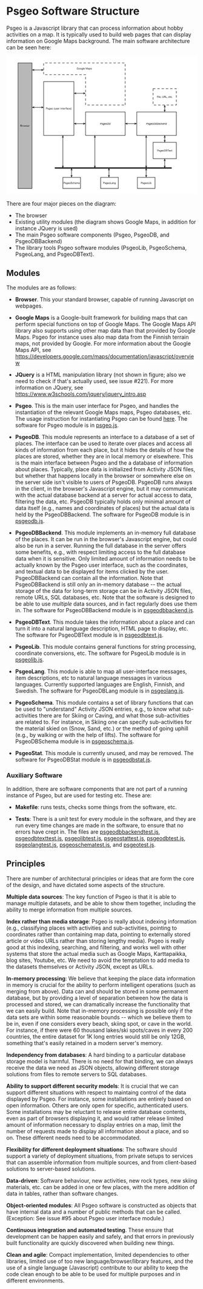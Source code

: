 # Psgeo Software Structure

Psgeo is a Javascript library that can process information about hobby activities on a  map. It is typically used to build web pages that can display information on Google Maps background. The main software architecture can be seen  here:

![architecture](https://github.com/jariarkko/psgeo/blob/master/doc/Diagrams-Architecture.jpg)

There are four major pieces on the diagram:

* The browser
* Existing utility modules (the diagram shows Google Maps, in addition for instance JQuery is used)
* The main Psgeo software components (Psgeo, PsgeoDB, and PsgeoDBBackend)
* The library tools Psgeo software modules (PsgeoLib, PsgeoSchema, PsgeoLang, and PsgeoDBText).

## Modules

The modules are as follows:

* **Browser**. This your standard browser, capable of running Javascript on webpages.

* **Google Maps** is a Google-built framework for building maps that can perform special functions on top of Google Maps. The Google Maps API library also supports using other map data than that provided by Google Maps. Psgeo for instance uses also map data from the Finnish terrain maps, not provided by Google. For more information about the Google Maps API, see https://developers.google.com/maps/documentation/javascript/overview

* **JQuery** is a HTML manipulation library (not shown in figure; also we need to check if that's actually used, see issue #221). For more information on JQuery, see https://www.w3schools.com/jquery/jquery_intro.asp

* **Psgeo**. This is the main user interface for Psgeo, and handles the instantiation of the relevant Google Maps maps, Psgeo databases, etc. The usage instruction for instantiating Psgeo can be found [here](https://github.com/jariarkko/psgeo/blob/master/doc/Psgeo-Intro.md). The software for Psgeo module is in [psgeo.js](https://github.com/jariarkko/psgeo/blob/master/lib/psgeo.js).

* **PsgeoDB**. This module represents an interface to a database of a set of places. The interface can be used to iterate over places and access all kinds of information from each place, but it hides the details of how the places are stored, whether they are in local memory or elsewhere. This is the main interface between Psgeo and the a database of information about places. Typically, place data is initialized from Activity JSON files, but whether that happens locally in the browser or somewhere else on the server side isn't visible to users of PsgeoDB. PsgeoDB runs always in the client, in the browser's Javascript engine, but it may communicate with the actual database backend at a server for actual access to data, filtering the data, etc. PsgeoDB typically holds only minimal amount of data itself (e.g., names and coordinates of places) but the actual data is held by the PsgeoDBBackend. The software for PsgeoDB module is in [psgeodb.js](https://github.com/jariarkko/psgeo/blob/master/lib/psgeodb.js).

* **PsgeoDBBackend**. This module implements an in-memory full database of the places. It can  be  run in the browser's Javascript engine, but could also be run in a server. Running the full database in the server offers some benefits, e.g., with respect limiting access to the full database data when it is sensitive. Only limited amount of information needs to be actually known by the Psgeo user interface, such as the coordinates, and textual data to be displayed for items clicked by the user. PsgeoDBBackend can contain all the information. Note that PsgeoDBBackend is still only an in-memory database -- the actual storage of the data for long-term storage can be in Activity JSON files, remote URLs, SQL databases, etc. Note that the software is designed to be able to use _multiple_ data sources, and in fact regularly does use them in. The software for PsgeoDBBackend module is in [psgeodbbackend.js](https://github.com/jariarkko/psgeo/blob/master/lib/psgeodbbackend.js).

* **PsgeoDBText**. This module takes the information about a place and can turn it into a natural language description, HTML page to display, etc. The software for PsgeoDBText module is in [psgeodbtext.js](https://github.com/jariarkko/psgeo/blob/master/lib/psgeodbtext.js).

* **PsgeoLib**. This module contains general functions for string processing, coordinate conversions, etc. The software for PsgeoLib module is in [psgeolib.js](https://github.com/jariarkko/psgeo/blob/master/lib/psgeolib.js).

* **PsgeoLang**. This module is able to map all user-interface messages, item descriptions, etc to natural language messages in various languages. Currently supported languages are English, Finnish, and Swedish. The software for PsgeoDBLang module is in [psgeolang.js](https://github.com/jariarkko/psgeo/blob/master/lib/psgeolang.js).

* **PsgeoSchema**. This module contains a set of library functions that can be used to "understand" Activity JSON entries, e.g., to know what sub-activities there are for Skiing or Caving, and what those sub-activities are related to. For instance, in Skiing one can specify sub-activities for the material skied on (Snow, Sand, etc.) or the method of going uphill (e.g., by walking or with the help of lifts). The software for PsgeoDBSchema module is in [psgeoschema.js](https://github.com/jariarkko/psgeo/blob/master/lib/psgeoschema.js).

* **PsgeoStat**. This module is currently unused, and may be removed. The software for PsgeoDBStat module is in [psgeodbstat.js](https://github.com/jariarkko/psgeo/blob/master/lib/psgeostat.js).

### Auxiliary Software

In addition, there are software components that are not part of a running instance of Psgeo, but are used for testing etc. These are:

* **Makefile**: runs tests, checks some things from the software, etc.

* **Tests**: There is a unit test for every module in the software, and they are run every time changes are made in the software, to ensure that no errors have crept in. The files are [psgeodbbackendtest.js](https://github.com/jariarkko/psgeo/blob/master/lib/psgeodbbackendtest.js), [psgeodbtexttest.js](https://github.com/jariarkko/psgeo/blob/master/lib/psgeodbtexttest.js), [psgeolibtest.js](https://github.com/jariarkko/psgeo/blob/master/lib/psgeolibtest.js), [psgeostattest.js](https://github.com/jariarkko/psgeo/blob/master/lib/psgeostattest.js), [psgeodbtest.js](https://github.com/jariarkko/psgeo/blob/master/lib/psgeodbtest.js), [psgeolangtest.js](https://github.com/jariarkko/psgeo/blob/master/lib/psgeolangtest.js), [psgeoschematest.js](https://github.com/jariarkko/psgeo/blob/master/lib/psgeoschematest.js), and [psgeotest.js](https://github.com/jariarkko/psgeo/blob/master/lib/psgeotest.js).

## Principles

There are number of architectural principles or ideas that are form the core of the design, and have dictated some aspects of the structure.

**Multiple data sources**: The key function of Psgeo is that it is able to manage multiple datasets, and be able to show them together, including the ability to merge information from multiple sources.

**Index rather than media storage**: Psgeo is really about indexing information (e.g., classifying places with activities and sub-activities, pointing to coordinates rather than containing map data, pointing to externally stored article or video URLs rather than storing lengthy media). Psgeo is really good at this indexing, searching, and filtering, and works well with other systems that store the actual media such as Google Maps, Karttapaikka, blog sites, Youtube, etc. We need to avoid the temptation to add media to the datasets themselves or Activity JSON, except as URLs.

**In-memory processing**: We believe that keeping the place data information in memory is crucial for the ability to perform intelligent operations (such as merging from above). Data can and should be stored in some permanent database, but by providing a level of separation between how the data is processed and stored, we can dramatically increase the functionality that we can easily build. Note that in-memory processing is possible only if the data sets are within some reasonable bounds -- which we believe them to be in, even if one considers every beach, skiing spot, or cave in the world. For instance, if there were 60 thousand lakes/ski spots/caves in every 200 countries, the entire dataset for 1K long entries would still be only 12GB, something that's easily retained in a modern server's memory.

**Independency from databases**: A hard binding to a particular database storage model is harmful. There is no need for that binding, we can always receive the data we need as JSON objects, allowing different storage solutions from files to remote servers to SQL databases.

**Ability to support different security models**: It is crucial that we can support different situations with respect to maintaing control of the data displayed by Psgeo. For instance, some installations are entirely based on open information. Others are only open for specific, authenticated users. Some installations may be reluctant to release entire database contents, even as part of browsers displaying it, and would rather release limited amount of information necessary to display entries on a map, limit the number of requests made to display all information about a place, and so on. These different needs need to be accommodated.

**Flexibility for different deployment situations**: The software should support a variety of deployment situations, from private setups to services that can assemble information from multiple sources, and from client-based solutions to server-based solutions.

**Data-driven**: Software behaviour, new activities, new rock types, new skiing materials, etc. can be added in one or few places, with the mere addition of data in tables, rather than software changes.

**Object-oriented modules**: All Psgeo software is constructed as objects that have internal data and a number of public methods that can be called. (Exception: See issue #95 about Psgeo user interface module.)

**Continuous integration and automated testing**. These ensure that development can be happen easily and safely, and that errors in previously built functionality are quickly discovered when building new things.

**Clean and agile**: Compact implementation, limited dependencies to other libraries, limited use of too new language/browser/library features, and the use of a single language (Javascript) contribute to our ability to keep the code clean enough to be able to be used for multiple purposes and in different environments.
